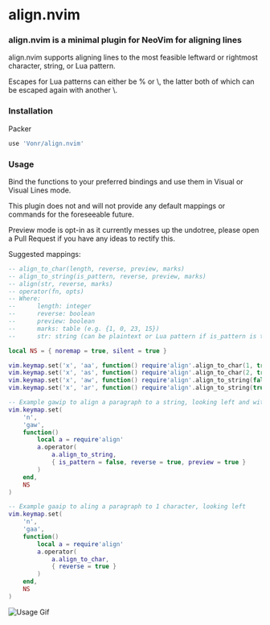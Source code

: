 # align.nvim

### align.nvim is a minimal plugin for NeoVim for aligning lines

align.nvim supports aligning lines to the most feasible leftward or rightmost character, string, or Lua pattern.

Escapes for Lua patterns can either be % or \\, the latter both of which can be escaped again with another \\.

### Installation

Packer
```lua
use 'Vonr/align.nvim'
```

### Usage

Bind the functions to your preferred bindings and use them in Visual or Visual Lines mode.

This plugin does not and will not provide any default mappings or commands for the foreseeable future.

Preview mode is opt-in as it currently messes up the undotree, please open a Pull Request if you have any ideas to rectify this.

Suggested mappings:

```lua
-- align_to_char(length, reverse, preview, marks)
-- align_to_string(is_pattern, reverse, preview, marks)
-- align(str, reverse, marks)
-- operator(fn, opts)
-- Where:
--      length: integer
--      reverse: boolean
--      preview: boolean
--      marks: table (e.g. {1, 0, 23, 15})
--      str: string (can be plaintext or Lua pattern if is_pattern is true)

local NS = { noremap = true, silent = true }

vim.keymap.set('x', 'aa', function() require'align'.align_to_char(1, true)             end, NS) -- Aligns to 1 character, looking left
vim.keymap.set('x', 'as', function() require'align'.align_to_char(2, true, true)       end, NS) -- Aligns to 2 characters, looking left and with previews
vim.keymap.set('x', 'aw', function() require'align'.align_to_string(false, true, true) end, NS) -- Aligns to a string, looking left and with previews
vim.keymap.set('x', 'ar', function() require'align'.align_to_string(true, true, true)  end, NS) -- Aligns to a Lua pattern, looking left and with previews

-- Example gawip to align a paragraph to a string, looking left and with previews
vim.keymap.set(
    'n',
    'gaw',
    function()
        local a = require'align'
        a.operator(
            a.align_to_string,
            { is_pattern = false, reverse = true, preview = true }
        )
    end,
    NS
)

-- Example gaaip to aling a paragraph to 1 character, looking left
vim.keymap.set(
    'n',
    'gaa',
    function()
        local a = require'align'
        a.operator(
            a.align_to_char,
            { reverse = true }
        )
    end,
    NS
)
```

![Usage Gif](https://user-images.githubusercontent.com/24369412/194233191-c0b36092-9f33-4f6f-8181-548e2a3d0b9c.gif)
